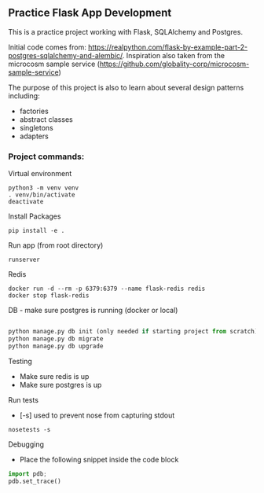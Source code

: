 ## Practice Flask App Development

This is a practice project working with Flask, SQLAlchemy and Postgres. 

Initial code comes from: https://realpython.com/flask-by-example-part-2-postgres-sqlalchemy-and-alembic/. Inspiration also taken from the microcosm sample service (https://github.com/globality-corp/microcosm-sample-service)

The purpose of this project is also to learn about several design patterns including: 
- factories
- abstract classes
- singletons
- adapters

### Project commands:
Virtual environment
```
python3 -m venv venv
. venv/bin/activate
deactivate
```


Install Packages
```
pip install -e .
```

Run app (from root directory)
```
runserver
```

Redis
```
docker run -d --rm -p 6379:6379 --name flask-redis redis
docker stop flask-redis
```

DB - make sure postgres is running (docker or local)
```python

```

```python
python manage.py db init (only needed if starting project from scratch)
python manage.py db migrate
python manage.py db upgrade
```

Testing
- Make sure redis is up
- Make sure postgres is up

Run tests
- [-s] used to prevent nose from capturing stdout
```
nosetests -s
```

Debugging
- Place the following snippet inside the code block
```python
import pdb; 
pdb.set_trace() 
```
